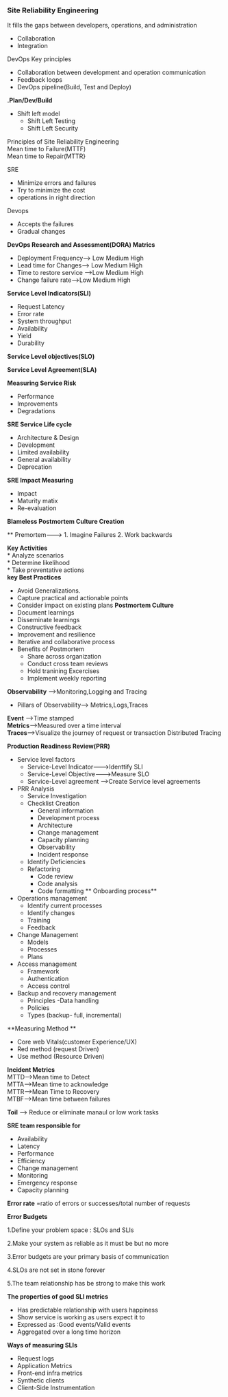 ### Site Reliability Engineering 
It fills the gaps between developers, operations, and administration 
* Collaboration
* Integration

DevOps Key principles
* Collaboration between development and operation communication
* Feedback loops
* DevOps pipeline(Build, Test and Deploy)
  
**.Plan/Dev/Build**
   * Shift left model
      *  Shift Left Testing
      *  Shift Left Security

Principles of Site Reliability Engineering   
Mean time to Failure(MTTF)   
Mean time to Repair(MTTR}

SRE
* Minimize errors and failures
* Try to minimize the cost
* operations in right direction
  

Devops
* Accepts the failures
* Gradual changes  

**DevOps Research and Assessment(DORA) Matrics**
* Deployment Frequency--> Low Medium  High
* Lead time for Changes--> Low Medium  High
* Time to restore service -->Low Medium  High
* Change failure rate-->Low Medium  High

**Service Level Indicators(SLI)**
* Request Latency
* Error rate
* System throughput
* Availability
* Yield
* Durability

**Service Level objectives(SLO)**

**Service Level Agreement(SLA)**

**Measuring Service Risk**
* Performance
* Improvements
* Degradations

**SRE Service Life cycle**
 * Architecture & Design
 * Development
 * Limited availability
 * General availability
 * Deprecation

**SRE Impact Measuring**
 * Impact
 * Maturity matix
 * Re-evaluation

**Blameless Postmortem Culture Creation**

** Premortem---> 1. Imagine Failures 2. Work backwards

 **Key Activities**  
     * Analyze scenarios  
     * Determine likelihood  
     * Take preventative actions   
**key Best Practices**
  * Avoid Generalizations.
  * Capture practical and actionable points
  * Consider impact on existing plans
**Postmortem Culture**
* Document learnings
* Disseminate learnings
* Constructive feedback
* Improvement and resilience
* Iterative and collaborative process
* Benefits of Postmortem
   * Share across organization
   * Conduct cross team reviews
   * Hold tranining Excercises
   * Implement weekly reporting 

**Observability** -->Monitoring,Logging and Tracing 
* Pillars of Observability--> Metrics,Logs,Traces

**Event** -->Time stamped   
**Metrics**-->Measured over a time interval  
**Traces**-->Visualize the journey of request or transaction
Distributed Tracing 

**Production Readiness Review(PRR)**
* Service level factors
  * Service-Level Indicator--->Identtify SLI
  * Service-Level Objective--->Measure SLO
  * Service-Level agreement -->Create Service level agreements
* PRR Analysis
  * Service Investigation
  * Checklist Creation
    * General information
    * Development process
    * Architecture
    * Change management
    * Capacity planning
    * Observability
    * Incident response 
  * Identify Deficiencies
  * Refactoring
    * Code review
    * Code analysis
    * Code formatting
** Onboarding process**
 * Operations management
   *  Identify current processes
   *  Identify changes
   *  Training
   *  Feedback 
 * Change Management
   * Models
   * Processes
   * Plans
 * Access management
   * Framework
   * Authentication
   * Access control
 * Backup and recovery management
    * Principles -Data handling
    * Policies
    * Types (backup- full, incremental)

**Measuring Method **     
* Core web Vitals(customer Experience/UX)
* Red method (request Driven)
* Use method (Resource Driven)


**Incident Metrics**   
MTTD-->Mean time to Detect   
MTTA-->Mean time to acknowledge     
MTTR-->Mean Time to Recovery   
MTBF-->Mean time  between failures  

**Toil** --> Reduce or eliminate manaul  or low work tasks 

**SRE team responsible for**
* Availability
* Latency
* Performance
* Efficiency
* Change management
* Monitoring
* Emergency response
* Capacity planning 

**Error rate** =ratio of errors or successes/total number of requests 

**Error Budgets**

1.Define your problem space : SLOs and SLIs

2.Make your system as reliable as it must be but no more

3.Error budgets are your primary basis of communication 

4.SLOs are not set in stone forever

5.The team relationship has be strong to make this work

**The properties of good SLI metrics**

* Has predictable relationship with users happiness
* Show service is working as users expect it to
* Expressed as :Good events/Valid events
* Aggregated over a long time horizon

**Ways of measuring SLIs**
* Request logs
* Application Metrics
* Front-end infra metrics
* Synthetic clients
* Client-Side Instrumentation
  



